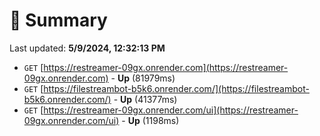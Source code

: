 # 📖 Summary
Last updated: **5/9/2024, 12:32:13 PM**

- `GET` [https://restreamer-09gx.onrender.com](https://restreamer-09gx.onrender.com) - **Up** (81979ms)
- `GET` [https://filestreambot-b5k6.onrender.com/](https://filestreambot-b5k6.onrender.com/) - **Up** (41377ms)
- `GET` [https://restreamer-09gx.onrender.com/ui](https://restreamer-09gx.onrender.com/ui) - **Up** (1198ms)
